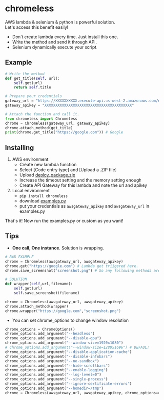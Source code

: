 # chromeless
AWS lambda & selenium & python is powerful solution.  
Let's access this benefit easily!

+ Don't create lambda every time. Just install this one.
+ Write the method and send it through API.
+ Selenium dynamically execute your script.

## Example
```python
# Write the method
def get_title(self, url):
    self.get(url)
    return self.title

# Prepare your credentials
gateway_url = "https://XXXXXXXXXX.execute-api.us-west-2.amazonaws.com/default/chromeless"
gateway_apikey = "XXXXXXXXXXXXXXXXXXXXXXXXXXXXXXXXXXXXXXXX"

# Attach the function and call it.
from chromeless import Chromeless
chrome = Chromeless(gateway_url, gateway_apikey)
chrome.attach_method(get_title)
print(chrome.get_title("https://google.com")) # Google
```

## Installing
1. AWS environment
    + Create new lambda function
    + Select [Code entry type] and [Upload a .ZIP file]
    + Upload [deploy_package.zip](https://github.com/umihico/chromeless/blob/master/awslambda/deploy_package.zip)
    + Increase the timeout setting and the memory setting enough
    + Create API Gateway for this lambda and note the url and apikey
2. Local environment
    + `pip install chromeless`
    + download [examples.py](https://github.com/umihico/chromeless/blob/master/examples.py)
    + put your credentials as `awsgateway_apikey` and `awsgateway_url` in examples.py

That's it! Now run the examples.py or custom as you want!

## Tips
+ **One call, One instance.** Solution is wrapping.  

```python
# BAD EXAMPLE
chrome = Chromeless(awsgateway_url, awsgateway_apikey)
chrome.get("https://google.com") # Lambda get triigered here.
chrome.save_screenshot("screenshot.png") # So any following methods are rejected.

# SOLUTION
def wrapper(self,url,filename):
    self.get(url)
    self.save_screenshot(filename)

chrome = Chromeless(awsgateway_url, awsgateway_apikey)
chrome.attach_method(wrapper)
chrome.wrapper("https://google.com","screenshot.png")
```

+ You can set chrome_options to change window resolution

```python
chrome_options = ChromeOptions()
chrome_options.add_argument("--headless")
chrome_options.add_argument("--disable-gpu")
chrome_options.add_argument("--window-size=1920x1080")
# chrome_options.add_argument("--window-size=1280x1696") # DEFAULT
chrome_options.add_argument("--disable-application-cache")
chrome_options.add_argument("--disable-infobars")
chrome_options.add_argument("--no-sandbox")
chrome_options.add_argument("--hide-scrollbars")
chrome_options.add_argument("--enable-logging")
chrome_options.add_argument("--log-level=0")
chrome_options.add_argument("--single-process")
chrome_options.add_argument("--ignore-certificate-errors")
chrome_options.add_argument("--homedir=/tmp")
chrome = Chromeless(awsgateway_url, awsgateway_apikey, chrome_options=chrome_options)
```

